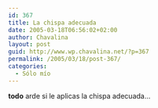 ```yaml
---
id: 367
title: La chispa adecuada
date: 2005-03-18T06:56:02+02:00
author: Chavalina
layout: post
guid: http://www.wp.chavalina.net/?p=367
permalink: /2005/03/18/post-367/
categories:
  - Sólo mío
---
```

**todo** arde si le aplicas la chispa adecuada&#8230;